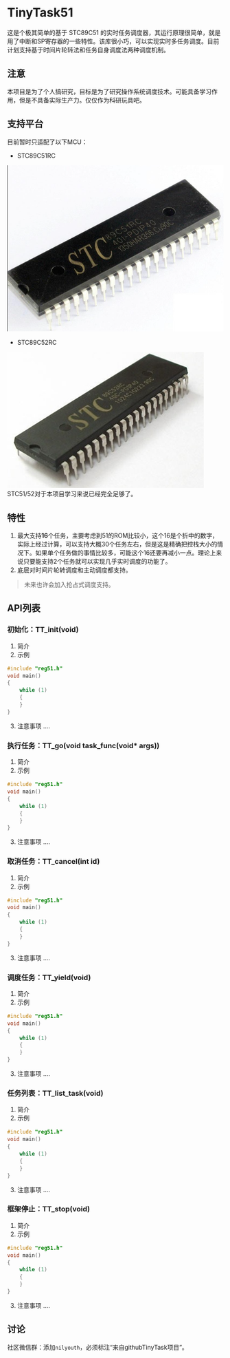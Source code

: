 # TinyTask51
这是个极其简单的基于 STC89C51 的实时任务调度器，其运行原理很简单，就是用了中断和SP寄存器的一些特性。该库很小巧，可以实现实时多任务调度。目前计划支持基于时间片轮转法和任务自身调度法两种调度机制。
## 注意
本项目是为了个人搞研究，目标是为了研究操作系统调度技术。可能具备学习作用，但是不具备实际生产力。仅仅作为科研玩具吧。

## 支持平台
目前暂时只适配了以下MCU：
- STC89C51RC

![1671892916453](image/readme/1671892916453.png)


- STC89C52RC

![1671892957651](image/readme/1671892957651.png)
STC51/52对于本项目学习来说已经完全足够了。
## 特性

1. 最大支持**16**个任务，主要考虑到51的ROM比较小，这个16是个折中的数字，实际上经过计算，可以支持大概30个任务左右，但是这是精确把控栈大小的情况下。如果单个任务做的事情比较多，可能这个16还要再减小一点。理论上来说只要能支持2个任务就可以实现几乎实时调度的功能了。
2. 底层对时间片轮转调度和主动调度都支持。

> 未来也许会加入抢占式调度支持。

## API列表
### 初始化：TT_init(void)
1. 简介
2. 示例
```c
#include "reg51.h"
void main()
{
    while (1)
    {
    }
}

```
3. 注意事项
....

### 执行任务：TT_go(void task_func(void* args))
1. 简介
2. 示例
```c
#include "reg51.h"
void main()
{
    while (1)
    {
    }
}

```
3. 注意事项
....

### 取消任务：TT_cancel(int id)
1. 简介
2. 示例
```c
#include "reg51.h"
void main()
{
    while (1)
    {
    }
}

```
3. 注意事项
....

### 调度任务：TT_yield(void)
1. 简介
2. 示例
```c
#include "reg51.h"
void main()
{
    while (1)
    {
    }
}

```
3. 注意事项
....

### 任务列表：TT_list_task(void)
1. 简介
2. 示例
```c
#include "reg51.h"
void main()
{
    while (1)
    {
    }
}

```
3. 注意事项
....

### 框架停止：TT_stop(void)
1. 简介
2. 示例
```c
#include "reg51.h"
void main()
{
    while (1)
    {
    }
}

```
3. 注意事项
....

## 讨论

社区微信群：添加`nilyouth`，必须标注“来自githubTinyTask项目”。